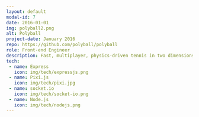 ```yaml
---
layout: default
modal-id: 7
date: 2016-01-01
img: polyball2.png
alt: Polyball
project-date: January 2016
repo: https://github.com/polyball/polyball
role: Front-end Engineer
description: Fast, multiplayer, physics-driven tennis in two dimensions. As players join, the game area changes shape. <br> 6 players? Hexagon. 7 players? Heptagon. 8 players? Octagon. More players, more strategies.
tech:
 - name: Express
   icon: img/tech/expressjs.png
 - name: Pixi.js
   icon: img/tech/pixi.jpg
 - name: socket.io
   icon: img/tech/socket-io.png
 - name: Node.js
   icon: img/tech/nodejs.png
---
```

